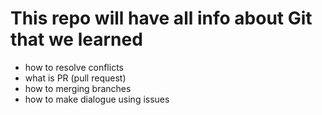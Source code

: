 # This repo will have all info about Git that we learned
- how to resolve conflicts
- what is PR (pull request)
- how to merging branches
- how to make dialogue using issues
